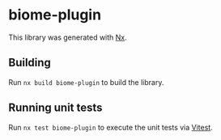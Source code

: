 # biome-plugin

This library was generated with [Nx](https://nx.dev).

## Building

Run `nx build biome-plugin` to build the library.

## Running unit tests

Run `nx test biome-plugin` to execute the unit tests via [Vitest](https://vitest.dev/).
